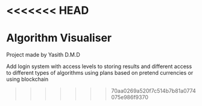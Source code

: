 <<<<<<< HEAD
=======
# Algorithm Visualiser

Project made by Yasith D.M.D


Add login system with access levels to storing results and different access to different types of algorithms using plans based on pretend currencies or using blockchain
>>>>>>> 70aa0269a520f7c514b7b81a0774075e986f9370
